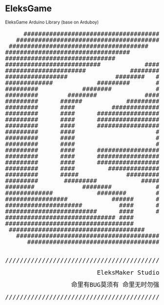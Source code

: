 # EleksGame
EleksGame Arduino Library (base on Arduboy)

<pre style="font: 20px/20px monospace;">
     ############################################################################      
   ################################################################################  
 ######################################         ##################################### 
##################################                  ##################################
##############################                     ##### #############################
##########################            #######      #####     #########################
######################            ###########      #####         #####################
#################             ########   ####      ######            #################
#############            #########       ####       #########             ############
#########            ########            ####       #############             ########
#########        ########             #######        #################        ########
#########      ######            ############         ######      ######      ########
#########      ####          ################         #####        #####      ########
#########      ####      ####################          ####        #####      ########
#########      ####      ####################           ##         #####      ########
#########      ####      ####################                      #####      ########
#########      ####                      ####      ##       #      #####      ########
#########      ####                      ####      ###     ##      #####      ########
#########      ####                      ####      ####    ##      #####      ########
#########      ####      ####################      #####  ###      #####      ########
#########      ####      ####################      ##########      #####      ########
#########      ####      ####################      ##########      #####      ########
#########      ####         #################      ##########      #####      ########
#########      #####             ############      ##########     ######      ########
#########       #########            ########      ###################        ########
########             ########            ####      ###############            ########
#############            ########        ####      ###########            ############
#################            ######      ####    ########             ################
#####################          ####      ############            #####################
#########################      ####      ########            #########################
############################## ####       ###            #############################
###################################                  #################################
 #####################################          ##################################### 
   #######################################  #######################################  
      ##########################################################################      


//////////////////////////////////////////////////////////////////////////////////////

                         EleksMaker Studio 丨 Code Nerver Crashed

                  命里有BUG莫须有 命里无时勿强求 岁月静好 水波不兴 永不宕机

//////////////////////////////////////////////////////////////////////////////////////
</pre>
